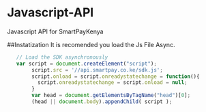 # Javascript-API
Javascript API for SmartPayKenya

##Instatization
It is recomended you load the Js File Async.

```javascript
   // Load the SDK asynchronously
   var script = document.createElement("script");  
        script.src = '//api.smartpay.co.ke/sdk.js';  
        script.onload = script.onreadystatechange = function(){  
          script.onreadystatechange = script.onload = null;  
        }  
        var head = document.getElementsByTagName("head")[0];  
        (head || document.body).appendChild( script ); 
```
